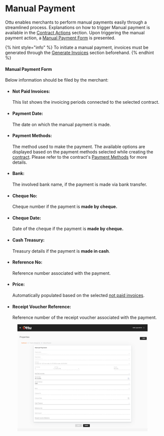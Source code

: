 # Manual Payment

Ottu enables merchants to perform manual payments easily through a streamlined process.  Explanations on how to trigger Manual payment is available in the [Contract Actions](./#to-trigger-contract-actions) section. Upon triggering the manual payment action, a [Manual Payment Form](manual-payment.md#manual-payment-forms) is presented.

{% hint style="info" %}
To initiate a manual payment, invoices must be generated through the [Generate Invoices](../../../generate-invoice.md) section beforehand.
{% endhint %}

#### Manual Payment Form

Below information should be filed by the merchant:

*   #### Not Paid Invoices:&#x20;

    This list shows the invoicing periods connected to the selected contract.
*   #### **Payment Date:**&#x20;

    The date on which the manual payment is made.
*   #### **Payment Methods:**&#x20;

    The method used to make the payment. The available options are displayed based on the payment methods selected while creating the [contract](../add-new-contract.md). Please refer to the contract's [Payment Methods](../add-new-contract.md#payment-methods) for more details.
*   #### **Bank:**&#x20;

    The involved bank name, if the payment is made via bank transfer.
*   #### **Cheque No:**&#x20;

    Cheque number if the payment is **made by cheque.**
*   #### **Cheque Date:**&#x20;

    Date of the cheque if the payment is **made by cheque.**
*   #### **Cash Treasury:**&#x20;

    Treasury details if the payment is **made in cash**.
*   #### **Reference No:**&#x20;

    Reference number associated with the payment.
*   #### Price:&#x20;

    Automatically populated based on the selected [not paid invoices](manual-payment.md#not-paid-invoices).
*   #### **Receipt Voucher Reference:**&#x20;

    Reference number of the receipt voucher associated with the payment.

<figure><img src="../../../../../../.gitbook/assets/image (25).png" alt=""><figcaption></figcaption></figure>
